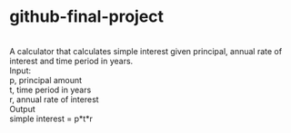 # github-final-project
<br/>
A calculator that calculates simple interest given principal, annual rate of interest and time period in years.<br/>
Input:<br/>
   p, principal amount<br/>
   t, time period in years<br/>
   r, annual rate of interest<br/>
Output<br/>
   simple interest = p*t*r
